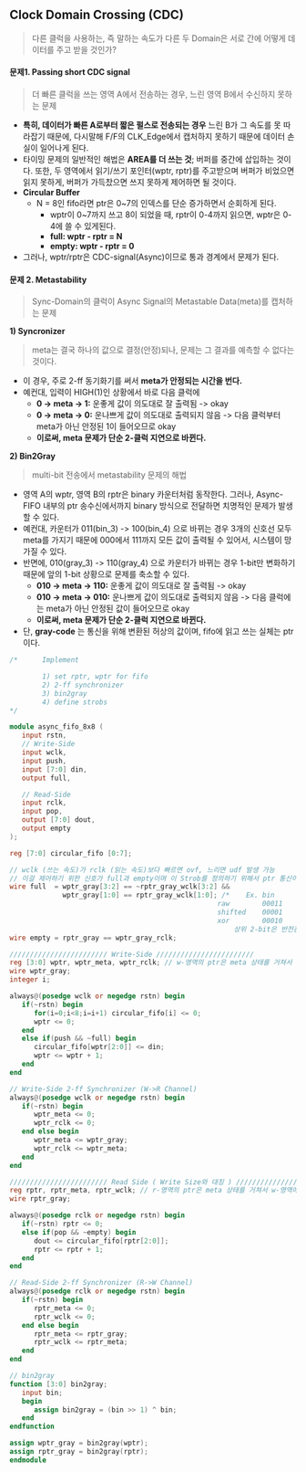 ## Clock Domain Crossing (CDC)

> 다른 클럭을 사용하는, 즉 말하는 속도가 다른 두 Domain은 서로 간에 어떻게 데이터를 주고 받을 것인가?

#### 문제1. Passing short CDC signal

> 더 빠른 클럭을 쓰는 영역 A에서 전송하는 경우, 느린 영역 B에서 수신하지 못하는 문제

- **특히, 데이터가 빠른 A로부터 짧은 펄스로 전송되는 경우** 느린 B가 그 속도를 못 따라잡기 때문에, 다시말해 F/F의 CLK_Edge에서 캡처하지 못하기 때문에 데이터 손실이 일어나게 된다.
- 타이밍 문제의 일반적인 해법은 **AREA를 더 쓰는 것**; 버퍼를 중간에 삽입하는 것이다. 또한, 두 영역에서 읽기/쓰기 포인터(wptr, rptr)를 주고받으며 버퍼가 비었으면 읽지 못하게, 버퍼가 가득찼으면 쓰지 못하게 제어하면 될 것이다.
- **Circular Buffer**
  - N = 8인 fifo라면 ptr은 0~7의 인덱스를 단순 증가하면서 순회하게 된다.
    - **<Ex>** wptr이 0~7까지 쓰고 8이 되었을 때, rptr이 0-4까지 읽으면, wptr은 0-4에 쓸 수 있게된다.
    - **full: wptr - rptr = N**
    - **empty: wptr - rptr = 0**
- 그러나, wptr/rptr은 CDC-signal(Async)이므로 통과 경계에서 문제가 된다.

#### 문제 2. Metastability

> Sync-Domain의 클럭이 Async Signal의 Metastable Data(meta)를 캡처하는 문제

**1) Syncronizer**

> meta는 결국 하나의 값으로 결정(안정)되나, 문제는 그 결과를 예측할 수 없다는 것이다.

- 이 경우, 주로 2-ff 동기화기를 써서 **meta가 안정되는 시간을 번다.**
- 예컨대, 입력이 HIGH(1)인 상황에서 바로 다음 클럭에
  - **0 -> meta -> 1:** 운좋게 값이 의도대로 잘 출력됨 -> okay
  - **0 -> meta -> 0:** 운나쁘게 값이 의도대로 출력되지 않음 -> 다음 클럭부터 meta가 아닌 안정된 1이 들어오므로 okay
  - **이로써, meta 문제가 단순 2-클럭 지연으로 바뀐다.**

**2) Bin2Gray**

> multi-bit 전송에서 metastability 문제의 해법

- 영역 A의 wptr, 영역 B의 rptr은 binary 카운터처럼 동작한다. 그러나, Async-FIFO 내부의 ptr 송수신에서까지 binary 방식으로 전달하면 치명적인 문제가 발생할 수 있다.
- 예컨대, 카운터가 011(bin_3) -> 100(bin_4) 으로 바뀌는 경우 3개의 신호선 모두 meta를 가지기 때문에 000에서 111까지 모든 값이 출력될 수 있어서, 시스템이 망가질 수 있다.
- 반면에, 010(gray_3) -> 110(gray_4) 으로 카운터가 바뀌는 경우 1-bit만 변화하기 때문에 앞의 1-bit 상황으로 문제를 축소할 수 있다.
  - **010 -> meta -> 110:** 운좋게 값이 의도대로 잘 출력됨 -> okay
  - **010 -> meta -> 010:** 운나쁘게 값이 의도대로 출력되지 않음 -> 다음 클럭에는 meta가 아닌 안정된 값이 들어오므로 okay
  - **이로써, meta 문제가 단순 2-클럭 지연으로 바뀐다.**
- 단, **gray-code** 는 통신을 위해 변환된 허상의 값이며, fifo에 읽고 쓰는 실체는 ptr이다.

```verilog
/*      Implement

        1) set rptr, wptr for fifo
        2) 2-ff synchronizer
        3) bin2gray
        4) define strobs
*/

module async_fifo_8x8 (
   input rstn,
   // Write-Side
   input wclk,
   input push,
   input [7:0] din,
   output full,

   // Read-Side
   input rclk,
   input pop,
   output [7:0] dout,
   output empty
);

reg [7:0] circular_fifo [0:7];

// wclk (쓰는 속도)가 rclk (읽는 속도)보다 빠르면 ovf, 느리면 udf 발생 가능
// 이걸 제어하기 위한 신호가 full과 empty이며 이 Strob를 정의하기 위해서 ptr 통신이 필요함
wire full  = wptr_gray[3:2] == ~rptr_gray_wclk[3:2] &&
             wptr_gray[1:0] == rptr_gray_wclk[1:0]; /*    Ex. bin         bin + N
                                                   raw        00011       10011
                                                   shifted    00001       01001
                                                   xor        00010       11010
                                                       상위 2-bit은 반전관계 && 나머지 일치 */
wire empty = rptr_gray == wptr_gray_rclk;

//////////////////////// Write-Side ////////////////////////
reg [3:0] wptr, wptr_meta, wptr_rclk; // w-영역의 ptr은 meta 상태를 거쳐서 r-영역에 도달
wire wptr_gray;
integer i;

always@(posedge wclk or negedge rstn) begin
   if(~rstn) begin
      for(i=0;i<8;i=i+1) circular_fifo[i] <= 0;
      wptr <= 0;
   end
   else if(push && ~full) begin
      circular_fifo[wptr[2:0]] <= din;
      wptr <= wptr + 1;
   end
end

// Write-Side 2-ff Synchronizer (W->R Channel)
always@(posedge wclk or negedge rstn) begin
   if(~rstn) begin
      wptr_meta <= 0;
      wptr_rclk <= 0;
   end else begin
      wptr_meta <= wptr_gray;
      wptr_rclk <= wptr_meta;
   end
end

//////////////////////// Read Side ( Write Size와 대칭 ) ////////////////////////
reg rptr, rptr_meta, rptr_wclk; // r-영역의 ptr은 meta 상태를 거쳐서 w-영역에 도달
wire rptr_gray;

always@(posedge rclk or negedge rstn) begin
   if(~rstn) rptr <= 0;
   else if(pop && ~empty) begin
      dout <= circular_fifo[rptr[2:0]];
      rptr <= rptr + 1;
   end
end

// Read-Side 2-ff Synchronizer (R->W Channel)
always@(posedge rclk or negedge rstn) begin
   if(~rstn) begin
      rptr_meta <= 0;
      rptr_wclk <= 0;
   end else begin
      rptr_meta <= rptr_gray;
      rptr_wclk <= rptr_meta;
   end
end

// bin2gray
function [3:0] bin2gray;
   input bin;
   begin
      assign bin2gray = (bin >> 1) ^ bin;
   end
endfunction

assign wptr_gray = bin2gray(wptr);
assign rptr_gray = bin2gray(rptr);
endmodule
```
